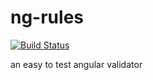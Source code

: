# ng-rules

[![Build Status](https://travis-ci.org/kinogam/ng-rules.svg?branch=master)](https://travis-ci.org/kinogam/ng-rules)

an easy to test angular validator
